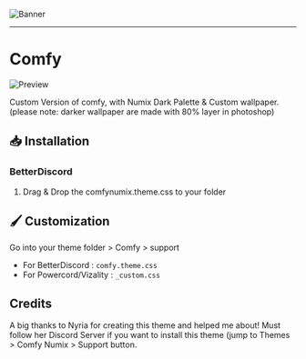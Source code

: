 ![Banner](https://nyri4.github.io/Comfy/assets/banner.png)

---

# Comfy
![Preview](https://cdn.discordapp.com/attachments/772447262592466946/851900364785451028/unknown.png)

Custom Version of comfy, with Numix Dark Palette & Custom wallpaper.
(please note: darker wallpaper are made with 80% layer in photoshop)

## 📥 Installation

### BetterDiscord

1. Drag & Drop the comfynumix.theme.css to your folder

## 🖌️ Customization
Go into your theme folder > Comfy > support
- For BetterDiscord : `comfy.theme.css`
- For Powercord/Vizality : `_custom.css`

## Credits

A big thanks to Nyria for creating this theme and helped me about! Must follow her Discord Server if you want to install this theme (jump to Themes > Comfy Numix > Support button.

